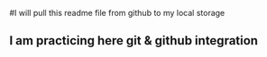 #I will pull this readme file from github to my local storage
## I am practicing here git & github integration
